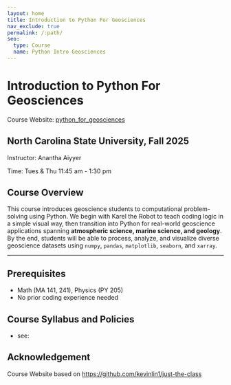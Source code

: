 ```yaml
---
layout: home
title: Introduction to Python For Geosciences
nav_exclude: true
permalink: /:path/
seo:
  type: Course
  name: Python Intro Geosciences
---
```


# Introduction to Python For Geosciences
Course Website: [python_for_geosciences](https://aiyyer.github.io/intro_to_python_for_geosciences/)
## North Carolina State University, Fall 2025

Instructor: Anantha Aiyyer

Time: Tues & Thu 11:45 am - 1:30 pm

## Course Overview
This course introduces geoscience students to computational problem-solving using Python. We begin with Karel the Robot to teach coding logic in a simple visual way, then transition into Python for real-world geoscience applications spanning **atmospheric science, marine science, and geology**. By the end, students will be able to process, analyze, and visualize diverse geoscience datasets using `numpy`, `pandas`, `matplotlib`, `seaborn`, and `xarray`.  


---
## Prerequisites
- Math (MA 141, 241), Physics (PY 205)
- No prior coding experience needed

## Course Syllabus and Policies
- see: 


## Acknowledgement
Course Website based on https://github.com/kevinlin1/just-the-class
